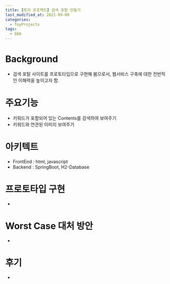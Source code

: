 ```yaml
---
title: [토이 프로젝트] 검색 포탈 만들기
last_modified_at: 2021-09-09
categories: 
  - ToyProjects
tags:
  - bbb
---
```


# Background
- 검색 포탈 사이트를 프로토타입으로 구현해 봄으로서, 웹서비스 구축에 대한 전반적인 이해력을 높이고자 함.

# 주요기능
- 키워드가 포함되어 있는 Contents를 검색하여 보여주기 
- 키워드와 연관된 이미지 보여주기

# 아키텍트
- FrontEnd : html, javascript
- Backend : SpringBoot, H2-Database

# 프로토타입 구현
- 

# Worst Case 대처 방안
- 

# 후기
- 
